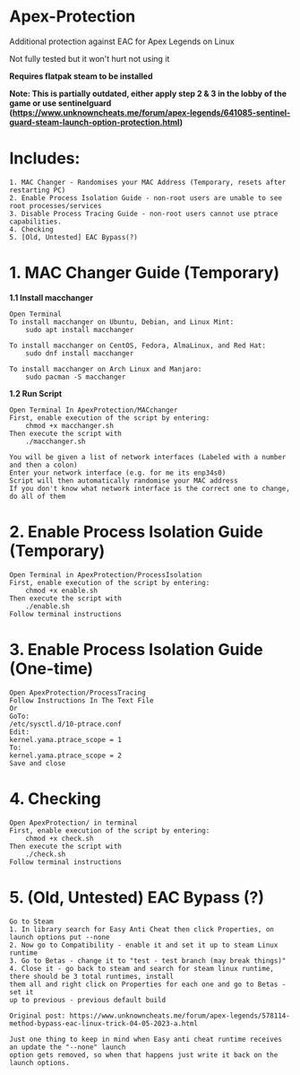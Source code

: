 # Apex-Protection
Additional protection against EAC for Apex Legends on Linux

Not fully tested but it won't hurt not using it

**Requires flatpak steam to be installed**

**Note: This is partially outdated, either apply step 2 & 3 in the lobby of the game or use sentinelguard (https://www.unknowncheats.me/forum/apex-legends/641085-sentinel-guard-steam-launch-option-protection.html)**

# Includes:
    1. MAC Changer - Randomises your MAC Address (Temporary, resets after restarting PC)
    2. Enable Process Isolation Guide - non-root users are unable to see root processes/services
    3. Disable Process Tracing Guide - non-root users cannot use ptrace capabilities.
    4. Checking
    5. [Old, Untested] EAC Bypass(?)

# 1. MAC Changer Guide (Temporary)
**1.1 Install macchanger**

    Open Terminal
    To install macchanger on Ubuntu, Debian, and Linux Mint:
        sudo apt install macchanger

    To install macchanger on CentOS, Fedora, AlmaLinux, and Red Hat:
        sudo dnf install macchanger

    To install macchanger on Arch Linux and Manjaro:
        sudo pacman -S macchanger
        
**1.2 Run Script**

    Open Terminal In ApexProtection/MACchanger
    First, enable execution of the script by entering:
        chmod +x macchanger.sh
    Then execute the script with
        ./macchanger.sh

    You will be given a list of network interfaces (Labeled with a number and then a colon)
    Enter your network interface (e.g. for me its enp34s0)
    Script will then automatically randomise your MAC address
    If you don't know what network interface is the correct one to change, do all of them

# 2. Enable Process Isolation Guide (Temporary)

    Open Terminal in ApexProtection/ProcessIsolation
    First, enable execution of the script by entering:
        chmod +x enable.sh
    Then execute the script with
        ./enable.sh
    Follow terminal instructions

# 3. Enable Process Isolation Guide (One-time)
    Open ApexProtection/ProcessTracing
    Follow Instructions In The Text File
    Or
    GoTo:
    /etc/sysctl.d/10-ptrace.conf
    Edit:
    kernel.yama.ptrace_scope = 1
    To:
    kernel.yama.ptrace_scope = 2
    Save and close

# 4. Checking

    Open ApexProtection/ in terminal
    First, enable execution of the script by entering:
        chmod +x check.sh
    Then execute the script with
        ./check.sh
    Follow terminal instructions

# 5. (Old, Untested) EAC Bypass (?) 
    Go to Steam
    1. In library search for Easy Anti Cheat then click Properties, on launch options put --none
    2. Now go to Compatibility - enable it and set it up to steam Linux runtime
    3. Go to Betas - change it to "test - test branch (may break things)"
    4. Close it - go back to steam and search for steam linux runtime, there should be 3 total runtimes, install 
    them all and right click on Properties for each one and go to Betas - set it 
    up to previous - previous default build
    
    Original post: https://www.unknowncheats.me/forum/apex-legends/578114-method-bypass-eac-linux-trick-04-05-2023-a.html
    
    Just one thing to keep in mind when Easy anti cheat runtime receives an update the "--none" launch 
    option gets removed, so when that happens just write it back on the launch options.
